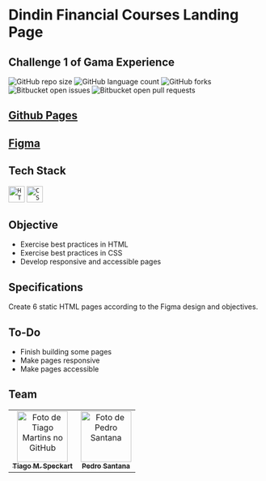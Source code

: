 # Dindin Financial Courses Landing Page
## Challenge 1 of Gama Experience

![GitHub repo size](https://img.shields.io/github/repo-size/tiagospeckart/dindin?style=for-the-badge)
![GitHub language count](https://img.shields.io/github/languages/count/tiagospeckart/dindin?style=for-the-badge)
![GitHub forks](https://img.shields.io/github/forks/tiagospeckart/dindin?style=for-the-badge)
![Bitbucket open issues](https://img.shields.io/bitbucket/issues/tiagospeckart/dindin?style=for-the-badge)
![Bitbucket open pull requests](https://img.shields.io/bitbucket/pr-raw/tiagospeckart/dindin?style=for-the-badge)

## [Github Pages](https://tiagospeckart.github.io/dindin/)

## [Figma](https://www.figma.com/file/wMWzwSxeP97L1IEgdqVfvd/dindin-(Copy)?t=OgAOfwgPRtXddRCz-1)

## Tech Stack
<code><img height="32" src="https://img.shields.io/badge/HTML5-E34F26?style=for-the-badge&logo=html5&logoColor=white" alt="HTML5"/></code>
<code><img height="32" src="https://img.shields.io/badge/CSS3-1572B6?style=for-the-badge&logo=css3&logoColor=white" alt="CSS"/></code>

## Objective
- Exercise best practices in HTML
- Exercise best practices in CSS
- Develop responsive and accessible pages

## Specifications
Create 6 static HTML pages according to the Figma design and objectives.

## To-Do
- Finish building some pages
- Make pages responsive
- Make pages accessible

## Team
<table>
  <tr>
    <td align="center">
      <a href="https://github.com/tiagospeckart">
        <img src="https://avatars.githubusercontent.com/u/75458110?s=400&u=64c3dae4dc8c10af61899f4bed186d5d1e295cbb&v=4" width="100px;" alt="Foto de Tiago Martins no GitHub"/><br>
        <sub>
          <b>Tiago M. Speckart</b>
        </sub>
      </a>
    </td>
    <td align="center">
      <a href="https://github.com/Leestrade">
        <img src="https://avatars.githubusercontent.com/u/115747954?v=4" width="100px;" alt="Foto de Pedro Santana"/><br>
        <sub>
          <b>Pedro Santana</b>
        </sub>
      </a>
    </td>
  </tr>
</table>
